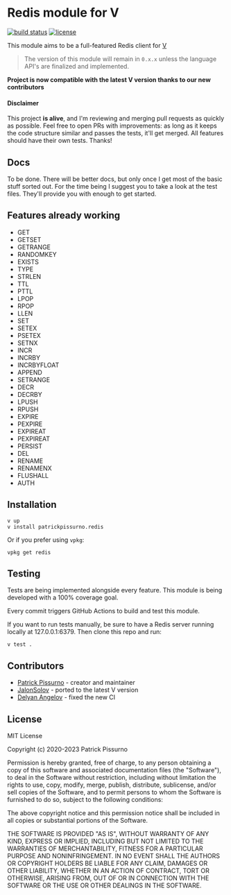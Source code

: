 # Redis module for V
[![build status](https://github.com/patrickpissurno/vredis/actions/workflows/build-and-test.yml/badge.svg)](https://github.com/patrickpissurno/vredis/actions/workflows/build-and-test.yml)
[![license](https://img.shields.io/github/license/patrickpissurno/vredis.svg?maxAge=1800)](https://github.com/patrickpissurno/vredis/blob/master/LICENSE)

This module aims to be a full-featured Redis client for [V](https://vlang.io/)

> The version of this module will remain in `0.x.x` unless the language API's are finalized and implemented.

**Project is now compatible with the latest V version thanks to our new contributors**

#### Disclaimer
This project **is alive**, and I'm reviewing and merging pull requests as quickly as possible. Feel free to open PRs with improvements: as long as it keeps the code structure similar and passes the tests, it'll get merged. All features should have their own tests. Thanks!

## Docs

To be done. There will be better docs, but only once I get most of the basic stuff sorted out. For the time being I suggest you to take a look at the test files. They'll provide you with enough to get started.

## Features already working
- GET
- GETSET
- GETRANGE
- RANDOMKEY
- EXISTS
- TYPE
- STRLEN
- TTL
- PTTL
- LPOP
- RPOP
- LLEN
- SET
- SETEX
- PSETEX
- SETNX
- INCR
- INCRBY
- INCRBYFLOAT
- APPEND
- SETRANGE
- DECR
- DECRBY
- LPUSH
- RPUSH
- EXPIRE
- PEXPIRE
- EXPIREAT
- PEXPIREAT
- PERSIST
- DEL
- RENAME
- RENAMENX
- FLUSHALL
- AUTH

## Installation

```
v up
v install patrickpissurno.redis
```

Or if you prefer using `vpkg`:

```
vpkg get redis
```

## Testing
Tests are being implemented alongside every feature. This module is being developed with a 100% coverage goal.

Every commit triggers GitHub Actions to build and test this module.

If you want to run tests manually, be sure to have a Redis server running locally at 127.0.0.1:6379. Then clone this repo and run:

```
v test .
```

## Contributors

- [Patrick Pissurno](https://github.com/patrickpissurno) - creator and maintainer
- [JalonSolov](https://github.com/JalonSolov) - ported to the latest V version
- [Delyan Angelov](https://github.com/spytheman) - fixed the new CI

## License

MIT License

Copyright (c) 2020-2023 Patrick Pissurno

Permission is hereby granted, free of charge, to any person obtaining a copy
of this software and associated documentation files (the "Software"), to deal
in the Software without restriction, including without limitation the rights
to use, copy, modify, merge, publish, distribute, sublicense, and/or sell
copies of the Software, and to permit persons to whom the Software is
furnished to do so, subject to the following conditions:

The above copyright notice and this permission notice shall be included in all
copies or substantial portions of the Software.

THE SOFTWARE IS PROVIDED "AS IS", WITHOUT WARRANTY OF ANY KIND, EXPRESS OR
IMPLIED, INCLUDING BUT NOT LIMITED TO THE WARRANTIES OF MERCHANTABILITY,
FITNESS FOR A PARTICULAR PURPOSE AND NONINFRINGEMENT. IN NO EVENT SHALL THE
AUTHORS OR COPYRIGHT HOLDERS BE LIABLE FOR ANY CLAIM, DAMAGES OR OTHER
LIABILITY, WHETHER IN AN ACTION OF CONTRACT, TORT OR OTHERWISE, ARISING FROM,
OUT OF OR IN CONNECTION WITH THE SOFTWARE OR THE USE OR OTHER DEALINGS IN THE
SOFTWARE.
